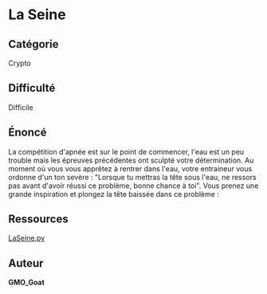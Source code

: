 # La Seine
## Catégorie
Crypto
## Difficulté
Difficile

## Énoncé

La compétition d'apnée est sur le point de commencer, l'eau est un peu trouble mais les épreuves précédentes ont sculpté votre détermination. Au moment où vous vous apprêtez à rentrer dans l'eau, votre entraineur vous ordonne d'un ton sevère : "Lorsque tu mettras la tête sous l'eau, ne ressors pas avant d'avoir réussi ce problème, bonne chance à toi". Vous prenez une grande inspiration et plongez la tête baissée dans ce problème :

## Ressources

[LaSeine.py](LaSeine.py)

## Auteur
**GMO_Goat**
